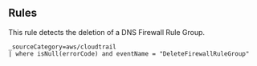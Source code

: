 ## Rules

This rule detects the deletion of a DNS Firewall Rule Group.

```text
_sourceCategory=aws/cloudtrail
| where isNull(errorCode) and eventName = "DeleteFirewallRuleGroup"
```